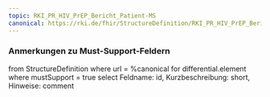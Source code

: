 ```yaml
---
topic: RKI_PR_HIV_PrEP_Bericht_Patient-MS
canonical: https://rki.de/fhir/StructureDefinition/RKI_PR_HIV_PrEP_Bericht_Patient
---
```


### Anmerkungen zu Must-Support-Feldern

<fql>
from
	StructureDefinition
where 
    url = %canonical
for differential.element
where mustSupport = true
select
	Feldname: id, Kurzbeschreibung: short, Hinweise: comment
</fql>

